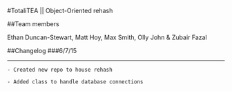 #TotaliTEA  ||  Object-Oriented rehash

##Team members

Ethan Duncan-Stewart,  Matt Hoy,  Max Smith,  Olly John  &  Zubair Fazal

##Changelog
###6/7/15
___

    - Created new repo to house rehash
    
    - Added class to handle database connections
